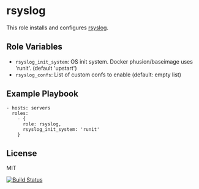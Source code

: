 rsyslog
=======

This role installs and configures [rsyslog](http://www.rsyslog.com/).

Role Variables
--------------

- `rsyslog_init_system`: OS init system. Docker phusion/baseimage uses 'runit'. (default 'upstart')
- `rsyslog_confs`: List of custom confs to enable (default: empty list)

Example Playbook
----------------

    - hosts: servers
      roles:
        - {
          role: rsyslog,
          rsyslog_init_system: 'runit'
        }

License
-------

MIT

[![Build Status](https://travis-ci.org/dpujadas/ansible-role-rsyslog.svg?branch=master)](https://travis-ci.org/dpujadas/ansible-role-rsyslog)